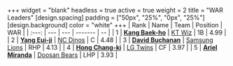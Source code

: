 +++
widget = "blank"
headless = true
active = true
weight = 2
title = "WAR Leaders"
[design.spacing]
padding = ["50px", "25%", "0px", "25%"]
[design.background]
color = "white"
+++
| Rank | Name | Team | Position | WAR |
| :---: | --- | --- | ------- | -- |
| 1 | [**Kang Baek-ho**](/players/11863) | [KT Wiz](/teams/KTWiz) | 1B | 4.99 |
| 2 | [**Yang Eui-ji**](/players/215) | [NC Dinos](/teams/NCDinos) | C | 4.48 |
| 3 | [**David Buchanan**](/players/13683) | [Samsung Lions](/teams/SamsungLions) | RHP | 4.13 |
| 4 | [**Hong Chang-ki**](/players/9805) | [LG Twins](/teams/LGTwins) | CF | 3.97 |
| 5 | [**Ariel Miranda**](/players/14775) | [Doosan Bears](/teams/DoosanBears) | LHP | 3.93 |
